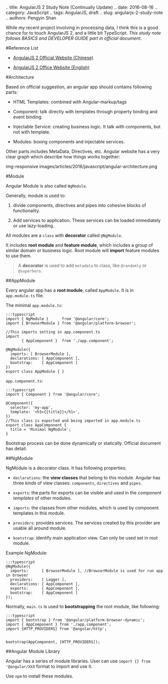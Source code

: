 .. title: AngularJS 2 Study Note (Continually Update)
.. date: 2016-08-16
.. category: JavaScript
.. tags: AngularJS, draft
.. slug: angularjs-2-study-note
.. authors: Pengyin Shan

While my recent project involving in processing data, I think this is a good chance for to touch AngularJS 2, and a little bit TypeScript. *This study note follows BASICS and DEVELOPER GUIDE part in official document*.

<!-- TEASER_END -->



#Reference List

- <a href="https://angular.cn">AngularJS 2 Official Website (Chinese)</a>

- <a href="https://angular.io/">AngularJS 2 Office Website (English)</a>

#Architecture

Based on official suggestion, an angular app should contains following parts:

- HTML Templates: combined with Angular-markup/tags

- Component: talk directly with templates through property binding and event binding.

- Injectable Service: creating business logic. It talk with components, but not with template.

- Modules: boxing components and injectable services.

Other parts includes MetaData, Directives, etc. Angular website has a very clear graph which describe how things works together:

img-responsive images/articles/2016/javascript/angular-architecture.png 

#Module

Angular Module is also called `NgModule`.

Generally, module is used to:

1. divide components, directives and pipes into cohesive blocks of functionality.

2. Add services to application. These services can be loaded immediately or use lazy-loading.

All modules are a `class` with **decorator** called `@NgModule`.

It includes **root module** and **feature module**, which includes a group of similar domain or business logic. Root module will **import** feature modules to use them.


>A **decorator** is used to add `metadata` to class, like `@randomly` or `@superhero`.

##AppModule

Every angular app has a **root module**, called `AppModule`. It is in `app.module.ts` file.

The minimal `app.module.ts`:

    :::typescript
    import { NgModule }      from '@angular/core';
    import { BrowserModule } from '@angular/platform-browser';

    //This imports setting in app.component.ts
    import
           { AppComponent }  from './app.component';

    @NgModule({
      imports: [ BrowserModule ],
      declarations: [ AppComponent ],
      bootstrap:    [ AppComponent ]
    })
    export class AppModule { }

`app.component.ts`:

    :::typescript
    import { Component } from '@angular/core';

    @Component({
      selector: 'my-app',
      template: '<h1>{{title}}</h1>',
    })
    //This class is exported and being imported in app.module.ts
    export class AppComponent {
      title = 'Minimal NgModule';
    }

Bootstrap process can be done dynamically or statically. Official document has detail.

##NgModule

NgModule is a decorator class. It has following properties:

- `declarations`: the **view classes** that belong to this module. Angular has three kinds of view classes: `components`, `directives` and `pipes`.

- `exports`: the parts for exports can be visible and used in the *component templates* of other modules.

- `imports`: the classes from other modules, which is used by component templates in this module.

- `providers`: provides services. The services created by this provider are usable all around module.

- `bootstrap`: identify main application view. Can only be used set in root module.

Example NgModule:

    :::typescript
    @NgModule({
      imports:      [ BrowserModule ], //BrowserModule is used for run app in browser
      providers:    [ Logger ],
      declarations: [ AppComponent ],
      exports:      [ AppComponent ],
      bootstrap:    [ AppComponent ]
    });

Normally, `main.ts` is used to **bootstrapping** the root module, like following:

    :::typescript
    import { bootstrap } from '@angular/platform-browser-dynamic';
    import { AppComponent } from './app.component';
    import {HTTP_PROVIDERS} from '@angular/http';


    bootstrap(AppComponent, [HTTP_PROVIDERS]);

##Angular Module Library

Angular has a series of module libraries. User can use `import {} from '@angular/XXX` format to import and use it.

Use `npm` to install these modules.